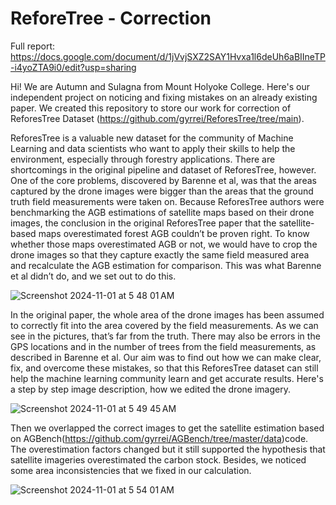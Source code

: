 # ReforeTree - Correction

Full report: https://docs.google.com/document/d/1jVvjSXZ2SAY1Hvxa1l6deUh6aBIIneTP-i4yoZTA9i0/edit?usp=sharing



Hi! We are Autumn and Sulagna from Mount Holyoke College. Here's our independent project on noticing and fixing mistakes on an already existing paper. We created this repository to store our work for correction of ReforesTree Dataset (https://github.com/gyrrei/ReforesTree/tree/main). 


ReforesTree is a valuable new dataset for the community of Machine Learning and data scientists who want to apply their skills to help the environment, especially through forestry applications. There are shortcomings in the original pipeline and dataset of ReforesTree, however. One of the core problems, discovered by Barenne et al, was that the areas captured by the drone images were bigger than the areas that the ground truth field measurements were taken on. Because ReforesTree authors were benchmarking the AGB estimations of satellite maps based on their drone images, the conclusion in the original ReforesTree paper that the satellite-based maps overestimated forest AGB couldn’t be proven right. To know whether those maps overestimated AGB or not, we would have to crop the drone images so that they capture exactly the same field measured area and recalculate the AGB estimation for comparison. This was what Barenne et al didn’t do, and we set out to do this.

![Screenshot 2024-11-01 at 5 48 01 AM](https://github.com/user-attachments/assets/52780c49-9efc-4c0c-8c68-b4c406b095ce)

In the original paper, the whole area of the drone images has been assumed to correctly fit into the area covered by the field measurements. As we can see in the pictures, that’s far from the truth. There may also be errors in the GPS locations and in the number of trees from the field measurements, as described in Barenne et al. Our aim was to find out how we can make clear, fix, and overcome these mistakes, so that this ReforesTree dataset can still help the machine learning community learn and get accurate results. Here's a step by step image description, how we edited the drone imagery.

![Screenshot 2024-11-01 at 5 49 45 AM](https://github.com/user-attachments/assets/58881689-3310-4fa3-a2c4-9e36c517354e)

Then we overlapped the correct images to get the satellite estimation based on AGBench(https://github.com/gyrrei/AGBench/tree/master/data)code. The overestimation factors changed but it still supported the hypothesis that satellite imageries overestimated the carbon stock. Besides, we noticed some area inconsistencies that we fixed in our calculation.

![Screenshot 2024-11-01 at 5 54 01 AM](https://github.com/user-attachments/assets/cdfe1338-1ccc-4cb9-9b1e-0bc45cfa37c3)
